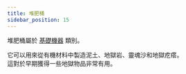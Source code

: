 ```yaml
---
title: 堆肥桶
sidebar_position: 15
---
```


堆肥桶屬於 [基礎機器](Basic-Machines.md) 類別。

它可以用來從有機材料中製造泥土、地獄岩、靈魂沙和地獄疙瘩。  
這對於早期獲得一些地獄物品非常有用。  
